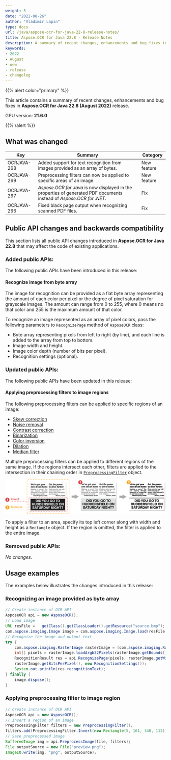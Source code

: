 ```yaml
---
weight: 5
date: "2022-08-26"
author: "Vladimir Lapin"
type: docs
url: /java/aspose-ocr-for-java-22-8-release-notes/
title: Aspose.OCR for Java 22.8 - Release Notes
description: A summary of recent changes, enhancements and bug fixes in Aspose.OCR for Java 22.8 (August 2022) release.
keywords:
- 2022
- August
- new
- release
- changelog
---
```


{{% alert color="primary" %}}

This article contains a summary of recent changes, enhancements and bug fixes in **Aspose.OCR for Java 22.8 (August 2022)** release.

GPU version: **21.6.0**

{{% /alert %}}

## What was changed

Key | Summary | Category
--- | ------- | --------
OCRJAVA-268 | Added support for text recognition from images provided as an array of bytes. | New feature
OCRJAVA-269 | Preprocessing filters can now be applied to specific areas of an image. | New feature
OCRJAVA-267 | _Aspose.OCR for Java_ is now displayed in the properties of generated PDF documents instead of _Aspose.OCR for .NET_. | Fix
OCRJAVA-266 | Fixed black page output when recognizing scanned PDF files. | Fix

## Public API changes and backwards compatibility

This section lists all public API changes introduced in **Aspose.OCR for Java 22.8** that may affect the code of existing applications.

### Added public APIs:

The following public APIs have been introduced in this release:

#### Recognize image from byte array

The image for recognition can be provided as a flat byte array representing the amount of each color per pixel or the degree of pixel saturation for grayscale images. The amount can range from 0 to 255, where 0 means no that color and 255 is the maximum amount of that color.

To recognize an image represented as an array of pixel colors, pass the following parameters to `RecognizePage` method of `AsposeOCR` class:

- Byte array representing pixels from left to right (by line), and each line is added to the array from top to bottom.
- Image width and height.
- Image color depth (number of bits per pixel).
- Recognition settings (optional).

### Updated public APIs:

The following public APIs have been updated in this release:

#### Applying preprocessing filters to image regions

The following preprocessing filters can be applied to specific regions of an image: 

- [Skew correction](https://reference.aspose.com/ocr/java/com.aspose.ocr/PreprocessingFilter#AutoSkew--)
- [Noise removal](https://reference.aspose.com/ocr/java/com.aspose.ocr/PreprocessingFilter#AutoDenoising--)
- [Contrast correction](https://reference.aspose.com/ocr/java/com.aspose.ocr/PreprocessingFilter#ContrastCorrection--)
- [Binarization](https://reference.aspose.com/ocr/java/com.aspose.ocr/PreprocessingFilter#Binarize--)
- [Color inversion](https://reference.aspose.com/ocr/java/com.aspose.ocr/PreprocessingFilter#Invert--)
- [Dilation](https://reference.aspose.com/ocr/java/com.aspose.ocr/PreprocessingFilter#BinarizeAndDilate--)
- [Median filter](https://reference.aspose.com/ocr/java/com.aspose.ocr/PreprocessingFilter#Median--)

Multiple preprocessing filters can be applied to different regions of the same image. If the regions intersect each other, filters are applied to the intersection in their chaining order in [`PreprocessingFilter`](https://reference.aspose.com/ocr/java/com.aspose.ocr/PreprocessingFilter) object.

![Applying preprocessing to intersecting regions](filter-region.png)

To apply a filter to an area, specify its top left corner along with width and height as a `Rectangle` object. If the region is omitted, the filter is applied to the entire image.

### Removed public APIs:

_No changes._

## Usage examples

The examples below illustrates the changes introduced in this release:

### Recognizing an image provided as byte array

```java
// Create instance of OCR API
AsposeOCR api = new AsposeOCR();
// Load image
URL resFile =	getClass().getClassLoader().getResource("source.bmp"); 
com.aspose.imaging.Image image = com.aspose.imaging.Image.load(resFile.getFile());
// Recognize the image and output text
try {
	com.aspose.imaging.RasterImage rasterImage = (com.aspose.imaging.RasterImage) image;
	int[] pixels = rasterImage.loadArgb32Pixels(rasterImage.getBounds());  
	RecognitionResult res = api.RecognizePage(pixels, rasterImage.getWidth(), rasterImage.getHeight(), 
	rasterImage.getBitsPerPixel(), new RecognitionSettings());
	System.out.println(res.recognitionText);
} finally {
	image.dispose(); 
}
```

### Applying preprocessing filter to image region

```java
// Create instance of OCR API
AsposeOCR api = new AsposeOCR();
// Invert a region of an image
PreprocessingFilter filters = new PreprocessingFilter();
filters.add(PreprocessingFilter.Invert(new Rectangle(5, 161, 340, 113)));
// Save preprocessed image
BufferedImage img = api.PreprocessImage(file, filters);
File outputSource = new File("preview.png");
ImageIO.write(img, "png", outputSource);
```
